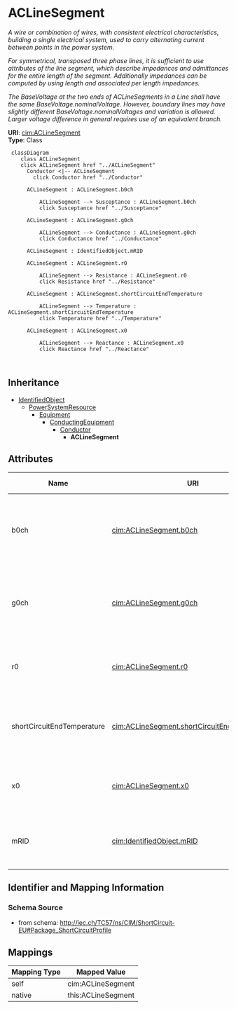 # ACLineSegment


_A wire or combination of wires, with consistent electrical characteristics, building a single electrical system, used to carry alternating current between points in the power system._

_For symmetrical, transposed three phase lines, it is sufficient to use attributes of the line segment, which describe impedances and admittances for the entire length of the segment.  Additionally impedances can be computed by using length and associated per length impedances._

_The BaseVoltage at the two ends of ACLineSegments in a Line shall have the same BaseVoltage.nominalVoltage. However, boundary lines may have slightly different BaseVoltage.nominalVoltages and variation is allowed. Larger voltage difference in general requires use of an equivalent branch._





**URI**: [cim:ACLineSegment](http://iec.ch/TC57/CIM100#ACLineSegment)<br />
**Type**: Class




```mermaid
 classDiagram
    class ACLineSegment
    click ACLineSegment href "../ACLineSegment"
      Conductor <|-- ACLineSegment
        click Conductor href "../Conductor"
      
      ACLineSegment : ACLineSegment.b0ch
        
          ACLineSegment --> Susceptance : ACLineSegment.b0ch
          click Susceptance href "../Susceptance"
        
      ACLineSegment : ACLineSegment.g0ch
        
          ACLineSegment --> Conductance : ACLineSegment.g0ch
          click Conductance href "../Conductance"
        
      ACLineSegment : IdentifiedObject.mRID
        
      ACLineSegment : ACLineSegment.r0
        
          ACLineSegment --> Resistance : ACLineSegment.r0
          click Resistance href "../Resistance"
        
      ACLineSegment : ACLineSegment.shortCircuitEndTemperature
        
          ACLineSegment --> Temperature : ACLineSegment.shortCircuitEndTemperature
          click Temperature href "../Temperature"
        
      ACLineSegment : ACLineSegment.x0
        
          ACLineSegment --> Reactance : ACLineSegment.x0
          click Reactance href "../Reactance"
        
      
```





## Inheritance
* [IdentifiedObject](IdentifiedObject.md)
    * [PowerSystemResource](PowerSystemResource.md)
        * [Equipment](Equipment.md)
            * [ConductingEquipment](ConductingEquipment.md)
                * [Conductor](Conductor.md)
                    * **ACLineSegment**



## Attributes


| Name | URI | Cardinality and Range | Description | Inheritance |
| ---  | --- | --- | --- | --- |
| b0ch | [cim:ACLineSegment.b0ch](http://iec.ch/TC57/CIM100#ACLineSegment.b0ch) | 1 <br />  [Susceptance](Susceptance.md)  | Zero sequence shunt (charging) susceptance, uniformly distributed, of the ent... | direct |
| g0ch | [cim:ACLineSegment.g0ch](http://iec.ch/TC57/CIM100#ACLineSegment.g0ch) | 1 <br />  [Conductance](Conductance.md)  | Zero sequence shunt (charging) conductance, uniformly distributed, of the ent... | direct |
| r0 | [cim:ACLineSegment.r0](http://iec.ch/TC57/CIM100#ACLineSegment.r0) | 1 <br />  [Resistance](Resistance.md)  | Zero sequence series resistance of the entire line section | direct |
| shortCircuitEndTemperature | [cim:ACLineSegment.shortCircuitEndTemperature](http://iec.ch/TC57/CIM100#ACLineSegment.shortCircuitEndTemperature) | 1 <br />  [Temperature](Temperature.md)  | Maximum permitted temperature at the end of SC for the calculation of minimum... | direct |
| x0 | [cim:ACLineSegment.x0](http://iec.ch/TC57/CIM100#ACLineSegment.x0) | 1 <br />  [Reactance](Reactance.md)  | Zero sequence series reactance of the entire line section | direct |
| mRID | [cim:IdentifiedObject.mRID](http://iec.ch/TC57/CIM100#IdentifiedObject.mRID) | 1 <br />  string  | Master resource identifier issued by a model authority | [IdentifiedObject](IdentifiedObject.md) |









## Identifier and Mapping Information







### Schema Source


* from schema: http://iec.ch/TC57/ns/CIM/ShortCircuit-EU#Package_ShortCircuitProfile





## Mappings

| Mapping Type | Mapped Value |
| ---  | ---  |
| self | cim:ACLineSegment |
| native | this:ACLineSegment |




